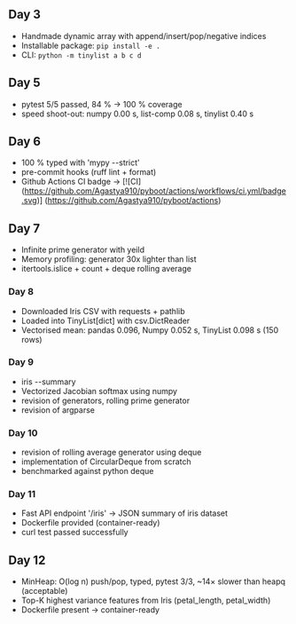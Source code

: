 ## Day 3
- Handmade dynamic array with append/insert/pop/negative indices
- Installable package: `pip install -e .`
- CLI: `python -m tinylist a b c d`


## Day 5
- pytest 5/5 passed, 84 % → 100 % coverage
- speed shoot-out: numpy 0.00 s, list-comp 0.08 s, tinylist 0.40 s

## Day 6 

- 100 % typed with 'mypy --strict'
- pre-commit hooks (ruff lint + format)
- Github Actions CI badge -> [![CI]
  (https://github.com/Agastya910/pyboot/actions/workflows/ci.yml/badge.svg)]
  (https://github.com/Agastya910/pyboot/actions)

## Day 7 
- Infinite prime generator with yeild
- Memory profiling: generator 30x lighter than list
- itertools.islice + count + deque rolling average


### Day 8 
- Downloaded Iris CSV with requests + pathlib
- Loaded into TinyList[dict] with csv.DictReader
- Vectorised mean: pandas 0.096, Numpy 0.052 s, TinyList 0.098 s (150 rows) 

### Day 9 
- iris --summary
- Vectorized Jacobian softmax using numpy
- revision of generators, rolling prime generator
- revision of argparse

### Day 10

- revision of rolling average generator using deque
- implementation of CircularDeque from scratch
- benchmarked against python deque

### Day 11
- Fast API endpoint '/iris' -> JSON summary of iris dataset
- Dockerfile provided (container-ready)
- curl test passed successfully
  
## Day 12
- MinHeap: O(log n) push/pop, typed, pytest 3/3, ~14× slower than heapq (acceptable)
- Top-K highest variance features from Iris (petal_length, petal_width)
- Dockerfile present → container-ready